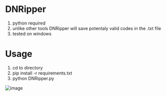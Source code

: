 # DNRipper

 1. python required
 2. unlike other tools DNRipper will save potentaly valid codes in the .txt file
 3. tested on windows
 
 # Usage 
 
 1. cd to directory 
 2. pip install -r requirements.txt
 3. python DNRipper.py
 
   
 
![image](https://user-images.githubusercontent.com/95602665/192605594-ebd97fd7-6cce-45bc-9f60-9527d9255e15.png)

 
